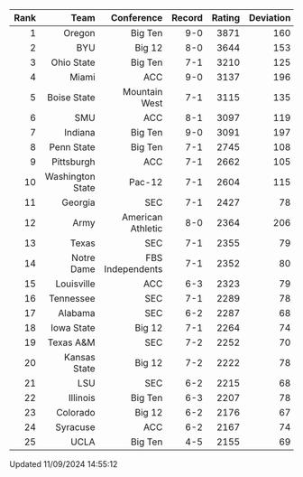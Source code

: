 | Rank  | Team                 | Conference           | Record   | Rating | Deviation |
| ---:  | ---:                 | ---:                 | ---:     | ---:   | ---:      |
| 1     | Oregon               | Big Ten              | 9-0      | 3871   | 160       |
| 2     | BYU                  | Big 12               | 8-0      | 3644   | 153       |
| 3     | Ohio State           | Big Ten              | 7-1      | 3210   | 125       |
| 4     | Miami                | ACC                  | 9-0      | 3137   | 196       |
| 5     | Boise State          | Mountain West        | 7-1      | 3115   | 135       |
| 6     | SMU                  | ACC                  | 8-1      | 3097   | 119       |
| 7     | Indiana              | Big Ten              | 9-0      | 3091   | 197       |
| 8     | Penn State           | Big Ten              | 7-1      | 2745   | 108       |
| 9     | Pittsburgh           | ACC                  | 7-1      | 2662   | 105       |
| 10    | Washington State     | Pac-12               | 7-1      | 2604   | 115       |
| 11    | Georgia              | SEC                  | 7-1      | 2427   | 78        |
| 12    | Army                 | American Athletic    | 8-0      | 2364   | 206       |
| 13    | Texas                | SEC                  | 7-1      | 2355   | 79        |
| 14    | Notre Dame           | FBS Independents     | 7-1      | 2352   | 80        |
| 15    | Louisville           | ACC                  | 6-3      | 2323   | 79        |
| 16    | Tennessee            | SEC                  | 7-1      | 2289   | 78        |
| 17    | Alabama              | SEC                  | 6-2      | 2287   | 68        |
| 18    | Iowa State           | Big 12               | 7-1      | 2264   | 74        |
| 19    | Texas A&M            | SEC                  | 7-2      | 2252   | 70        |
| 20    | Kansas State         | Big 12               | 7-2      | 2222   | 78        |
| 21    | LSU                  | SEC                  | 6-2      | 2215   | 68        |
| 22    | Illinois             | Big Ten              | 6-3      | 2207   | 78        |
| 23    | Colorado             | Big 12               | 6-2      | 2176   | 67        |
| 24    | Syracuse             | ACC                  | 6-2      | 2167   | 74        |
| 25    | UCLA                 | Big Ten              | 4-5      | 2155   | 69        |

Updated 11/09/2024 14:55:12
